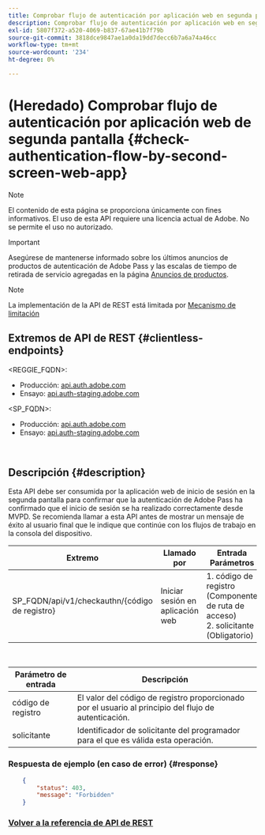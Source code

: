 ```yaml
---
title: Comprobar flujo de autenticación por aplicación web en segunda pantalla
description: Comprobar flujo de autenticación por aplicación web en segunda pantalla
exl-id: 5807f372-a520-4069-b837-67ae41b7f79b
source-git-commit: 3818dce9847ae1a0da19dd7decc6b7a6a74a46cc
workflow-type: tm+mt
source-wordcount: '234'
ht-degree: 0%

---
```


# (Heredado) Comprobar flujo de autenticación por aplicación web de segunda pantalla {#check-authentication-flow-by-second-screen-web-app}

>[!NOTE]
>
>El contenido de esta página se proporciona únicamente con fines informativos. El uso de esta API requiere una licencia actual de Adobe. No se permite el uso no autorizado.

>[!IMPORTANT]
>
> Asegúrese de mantenerse informado sobre los últimos anuncios de productos de autenticación de Adobe Pass y las escalas de tiempo de retirada de servicio agregadas en la página [Anuncios de productos](/help/authentication/product-announcements.md).

>[!NOTE]
>
> La implementación de la API de REST está limitada por [Mecanismo de limitación](/help/authentication/integration-guide-programmers/throttling-mechanism.md)

## Extremos de API de REST {#clientless-endpoints}

&lt;REGGIE_FQDN>:

* Producción: [api.auth.adobe.com](http://api.auth.adobe.com/)
* Ensayo: [api.auth-staging.adobe.com](http://api.auth-staging.adobe.com/)

&lt;SP_FQDN>:

* Producción: [api.auth.adobe.com](http://api.auth.adobe.com/)
* Ensayo: [api.auth-staging.adobe.com](http://api.auth-staging.adobe.com/)

</br>

## Descripción {#description}

Esta API debe ser consumida por la aplicación web de inicio de sesión en la segunda pantalla para confirmar que la autenticación de Adobe Pass ha confirmado que el inicio de sesión se ha realizado correctamente desde MVPD. Se recomienda llamar a esta API antes de mostrar un mensaje de éxito al usuario final que le indique que continúe con los flujos de trabajo en la consola del dispositivo.


| Extremo | Llamado </br> por | Entrada   </br>Parámetros | Método HTTP </br> | Respuesta | Respuesta HTTP </br> |
| --- | --- | --- | --- | --- | --- |
| SP_FQDN/api/v1/checkauthn/{código de registro} | Iniciar sesión en aplicación web | 1. código de registro </br>    (Componente de ruta de acceso)</br>2.  solicitante </br>    (Obligatorio) | GET | XML o JSON con detalles de error si no se ha realizado correctamente. | 200 - Éxito   </br>403 - Prohibido |

</br>

| Parámetro de entrada | Descripción |
| ----------------- | --------------------------------------------------------------------------------------------- |
| código de registro | El valor del código de registro proporcionado por el usuario al principio del flujo de autenticación. |
| solicitante | Identificador de solicitante del programador para el que es válida esta operación. |


### Respuesta de ejemplo (en caso de error) {#response}

```JSON
    {
        "status": 403,
        "message": "Forbidden"
    }
```

### [Volver a la referencia de API de REST](/help/authentication/integration-guide-programmers/legacy/rest-api-v1/rest-api-reference.md)
